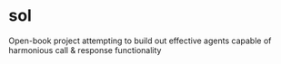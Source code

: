 # sol
Open-book project attempting to build out effective agents capable of harmonious call &amp; response functionality 
